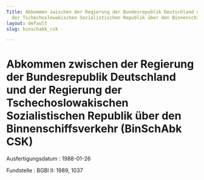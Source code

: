 ```yaml
---
Title: Abkommen zwischen der Regierung der Bundesrepublik Deutschland und der Regierung
  der Tschechoslowakischen Sozialistischen Republik über den Binnenschiffsverkehr
layout: default
slug: binschabk_csk

---
```


# Abkommen zwischen der Regierung der Bundesrepublik Deutschland und der Regierung der Tschechoslowakischen Sozialistischen Republik über den Binnenschiffsverkehr (BinSchAbk CSK)

Ausfertigungsdatum
:   1988-01-26

Fundstelle
:   BGBl II: 1989, 1037

